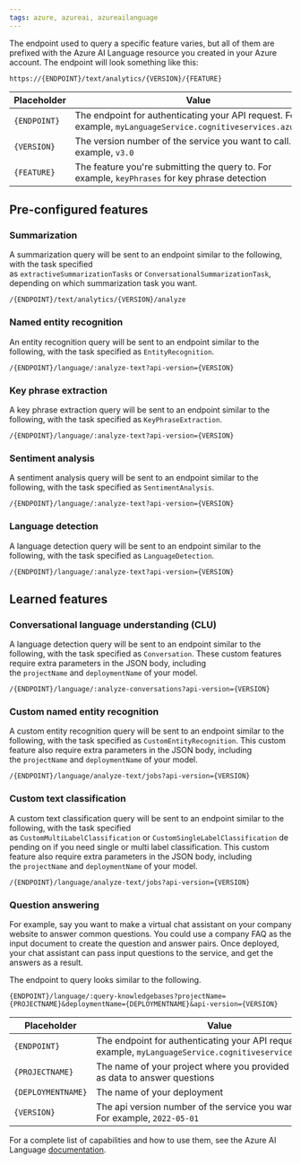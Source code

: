 ```yaml
---
tags: azure, azureai, azureailanguage
---
```


The endpoint used to query a specific feature varies, but all of them are prefixed with the Azure AI Language resource you created in your Azure account. The endpoint will look something like this:

```
https://{ENDPOINT}/text/analytics/{VERSION}/{FEATURE}
```

| Placeholder  | Value                                                                                                          |
| ------------ | -------------------------------------------------------------------------------------------------------------- |
| `{ENDPOINT}` | The endpoint for authenticating your API request. For example, `myLanguageService.cognitiveservices.azure.com` |
| `{VERSION}`  | The version number of the service you want to call. For example, `v3.0`                                        |
| `{FEATURE}`  | The feature you're submitting the query to. For example, `keyPhrases` for key phrase detection                 |

## Pre-configured features

### Summarization

A summarization query will be sent to an endpoint similar to the following, with the task specified as `extractiveSummarizationTasks` or `ConversationalSummarizationTask`, depending on which summarization task you want.

```
/{ENDPOINT}/text/analytics/{VERSION}/analyze
```

### Named entity recognition

An entity recognition query will be sent to an endpoint similar to the following, with the task specified as `EntityRecognition`.

```
/{ENDPOINT}/language/:analyze-text?api-version={VERSION}
```

### Key phrase extraction

A key phrase extraction query will be sent to an endpoint similar to the following, with the task specified as `KeyPhraseExtraction`.

```
/{ENDPOINT}/language/:analyze-text?api-version={VERSION}
```

### Sentiment analysis

A sentiment analysis query will be sent to an endpoint similar to the following, with the task specified as `SentimentAnalysis`.

```
/{ENDPOINT}/language/:analyze-text?api-version={VERSION}
```

### Language detection

A language detection query will be sent to an endpoint similar to the following, with the task specified as `LanguageDetection`.

```
/{ENDPOINT}/language/:analyze-text?api-version={VERSION}
```

## Learned features

### Conversational language understanding (CLU)

A language detection query will be sent to an endpoint similar to the following, with the task specified as `Conversation`. These custom features require extra parameters in the JSON body, including the `projectName` and `deploymentName` of your model.

```
/{ENDPOINT}/language/:analyze-conversations?api-version={VERSION}
```

### Custom named entity recognition

A custom entity recognition query will be sent to an endpoint similar to the following, with the task specified as `CustomEntityRecognition`. This custom feature also require extra parameters in the JSON body, including the `projectName` and `deploymentName` of your model.

```
/{ENDPOINT}/language/analyze-text/jobs?api-version={VERSION}
```

### Custom text classification

A custom text classification query will be sent to an endpoint similar to the following, with the task specified as `CustomMultiLabelClassification` or `CustomSingleLabelClassification` depending on if you need single or multi label classification. This custom feature also require extra parameters in the JSON body, including the `projectName` and `deploymentName` of your model.

```
/{ENDPOINT}/language/analyze-text/jobs?api-version={VERSION}
```

### Question answering

For example, say you want to make a virtual chat assistant on your company website to answer common questions. You could use a company FAQ as the input document to create the question and answer pairs. Once deployed, your chat assistant can pass input questions to the service, and get the answers as a result.

The endpoint to query looks similar to the following.

```
{ENDPOINT}/language/:query-knowledgebases?projectName={PROJECTNAME}&deploymentName={DEPLOYMENTNAME}&api-version={VERSION}
```

| Placeholder        | Value                                                                                                          |
| ------------------ | -------------------------------------------------------------------------------------------------------------- |
| `{ENDPOINT}`       | The endpoint for authenticating your API request. For example, `myLanguageService.cognitiveservices.azure.com` |
| `{PROJECTNAME}`    | The name of your project where you provided documents as data to answer questions                              |
| `{DEPLOYMENTNAME}` | The name of your deployment                                                                                    |
| `{VERSION}`        | The api version number of the service you want to call. For example, `2022-05-01`                              |

For a complete list of capabilities and how to use them, see the Azure AI Language [documentation](https://learn.microsoft.com/en-us/azure/cognitive-services/language-service/overview).
